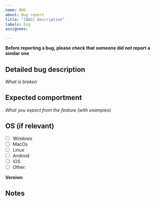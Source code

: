 ```yaml
---
name: BUG
about: Bug report
title: "[BUG] Description"
labels: bug
assignees:

---
```


**Before reporting a bug, please check that someone did not report a similar one**

## Detailed bug description
*What is broken*

## Expected comportment
*What you expect from the feature (with examples)*

## OS (if relevant)

- [ ] Windows
- [ ] MacOs
- [ ] Linux
- [ ] Android
- [ ] IOS
- [ ] Other: 

**Version:** 

## Notes
